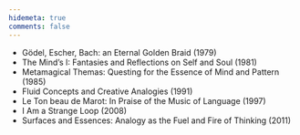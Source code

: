 ```yaml
---
hidemeta: true
comments: false
---
```


- Gödel, Escher, Bach: an Eternal Golden Braid (1979)
- The Mind’s I: Fantasies and Reflections on Self and Soul (1981)
- Metamagical Themas: Questing for the Essence of Mind and Pattern (1985)
- Fluid Concepts and Creative Analogies (1991)
- Le Ton beau de Marot: In Praise of the Music of Language (1997)
- I Am a Strange Loop (2008)
- Surfaces and Essences: Analogy as the Fuel and Fire of Thinking (2011) 